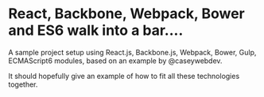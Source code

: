 React, Backbone, Webpack, Bower and ES6 walk into a bar....
===========================================================

A sample project setup using React.js, Backbone.js, Webpack, Bower, Gulp,
ECMAScript6 modules, based on an example by @caseywebdev.

It should hopefully give an example of how to fit all these technologies
together.
